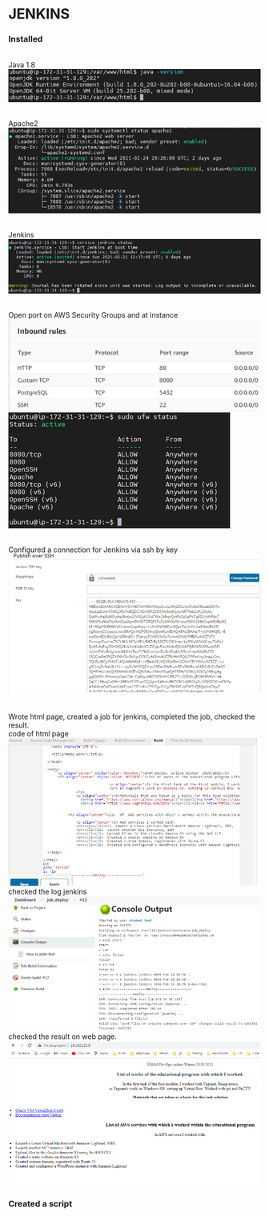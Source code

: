 # JENKINS


###  Installed

<br>Java 1.8
<br>![install_java](screans/install_java.png "figure")

<br> Apache2
<br> ![install_apache2](screans/install_apache2.png "figure")

<br>Jenkins
<br> ![install_jenkins](screans/install_jenkins.png "figure")

<br>Open port on AWS Security Groups and at instance
<br> ![aws_port](screans/aws_port.png "figure")
<br> ![open_port](screans/open_port.png "figure")

<br>Configured a connection for Jenkins via ssh by key
<br> ![jenkins_ssh](screans/jenkins_ssh.png "figure")

<br>Wrote html page, created a job for jenkins, completed the job, checked the result.
<br> code of html page
<br> ![shell_deploy](screans/shell_deploy.png "figure")
<br> checked the log jenkins
<br> ![console_deploy](screans/console_deploy.png "figure")
<br>checked the result on web page.
<br> ![result](screans/result.png "figure")

### Created a script
